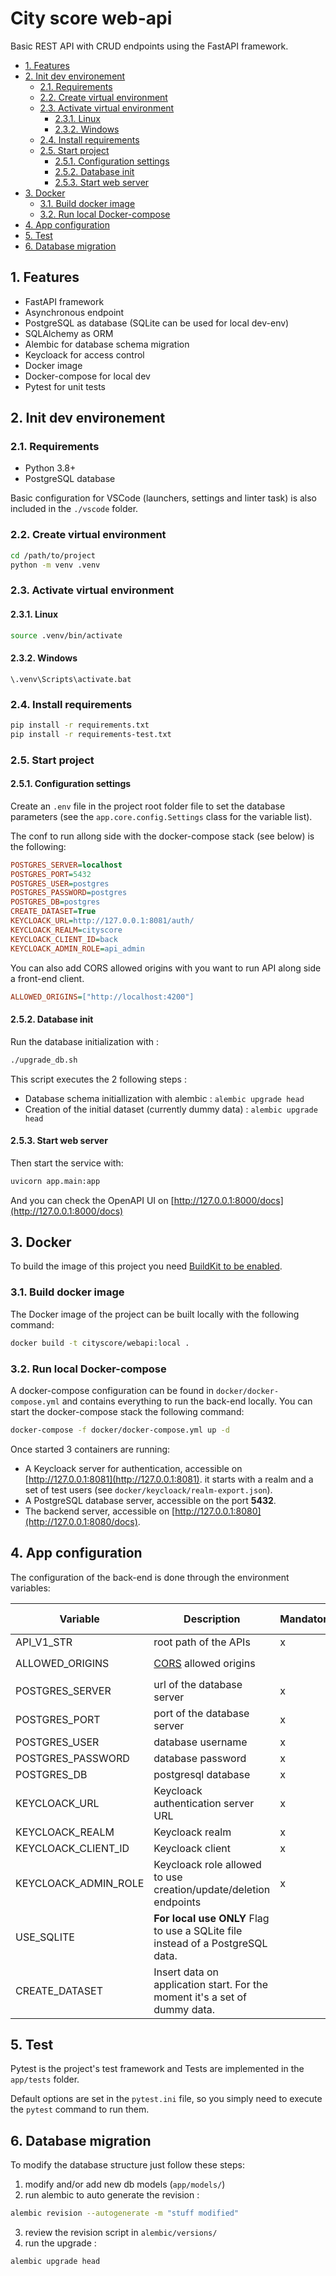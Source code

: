 # City score web-api

Basic REST API with CRUD endpoints using the FastAPI framework.

- [1. Features](#1-features)
- [2. Init dev environement](#2-init-dev-environement)
  - [2.1. Requirements](#21-requirements)
  - [2.2. Create virtual environment](#22-create-virtual-environment)
  - [2.3. Activate virtual environment](#23-activate-virtual-environment)
    - [2.3.1. Linux](#231-linux)
    - [2.3.2. Windows](#232-windows)
  - [2.4. Install requirements](#24-install-requirements)
  - [2.5. Start project](#25-start-project)
    - [2.5.1. Configuration settings](#251-configuration-settings)
    - [2.5.2. Database init](#252-database-init)
    - [2.5.3. Start web server](#253-start-web-server)
- [3. Docker](#3-docker)
  - [3.1. Build docker image](#31-build-docker-image)
  - [3.2. Run local Docker-compose](#32-run-local-docker-compose)
- [4. App configuration](#4-app-configuration)
- [5. Test](#5-test)
- [6. Database migration](#6-database-migration)

## 1. Features

- FastAPI framework
- Asynchronous endpoint
- PostgreSQL as database (SQLite can be used for local dev-env)
- SQLAlchemy as ORM
- Alembic for database schema migration
- Keycloack for access control
- Docker image
- Docker-compose for local dev
- Pytest for unit tests

## 2. Init dev environement

### 2.1. Requirements

- Python 3.8+
- PostgreSQL database

Basic configuration for VSCode (launchers, settings and linter task) is also included in the `./vscode` folder.

### 2.2. Create virtual environment

```bash
cd /path/to/project
python -m venv .venv
```

### 2.3. Activate virtual environment

#### 2.3.1. Linux

```bash
source .venv/bin/activate
```

#### 2.3.2. Windows

```shell
\.venv\Scripts\activate.bat
```

### 2.4. Install requirements

```bash
pip install -r requirements.txt
pip install -r requirements-test.txt
```

### 2.5. Start project

#### 2.5.1. Configuration settings

Create an `.env` file in the project root folder file to set the database parameters (see the `app.core.config.Settings` class for the variable list).

The conf to run allong side with the docker-compose stack (see below) is the following:

```ini
POSTGRES_SERVER=localhost
POSTGRES_PORT=5432
POSTGRES_USER=postgres
POSTGRES_PASSWORD=postgres
POSTGRES_DB=postgres
CREATE_DATASET=True
KEYCLOACK_URL=http://127.0.0.1:8081/auth/
KEYCLOACK_REALM=cityscore
KEYCLOACK_CLIENT_ID=back
KEYCLOACK_ADMIN_ROLE=api_admin
```

You can also add CORS allowed origins with you want to run API along side a front-end client.

```ini
ALLOWED_ORIGINS=["http://localhost:4200"]
```

#### 2.5.2. Database init

Run the database initialization with :

```bash
./upgrade_db.sh
```

This script executes the 2 following steps :

- Database schema initiallization with alembic : `alembic upgrade head`
- Creation of the initial dataset (currently dummy data) : `alembic upgrade head`

#### 2.5.3. Start web server

Then start the service with:

```bash
uvicorn app.main:app
```

And you can check the OpenAPI UI on [http://127.0.0.1:8000/docs](http://127.0.0.1:8000/docs)

## 3. Docker

To build the image of this project you need [BuildKit to be enabled](https://docs.docker.com/develop/develop-images/build_enhancements/#to-enable-buildkit-builds).

### 3.1. Build docker image

The Docker image of the project can be built locally with the following command:

```bash
docker build -t cityscore/webapi:local .
```

### 3.2. Run local Docker-compose

A docker-compose configuration can be found in `docker/docker-compose.yml` and contains everything to run the back-end locally. You can start the docker-compose stack the following command:

```bash
docker-compose -f docker/docker-compose.yml up -d
```

Once started 3 containers are running:

- A Keycloack server for authentication, accessible on [http://127.0.0.1:8081](http://127.0.0.1:8081). it starts with a realm and a set of test users (see `docker/keycloack/realm-export.json`).
- A PostgreSQL database server, accessible on the port **5432**.
- The backend server, accessible on [http://127.0.0.1:8080](http://127.0.0.1:8080/docs).

## 4. App configuration

The configuration of the back-end is done through the environment variables:

| Variable             | Description                                                                    | Mandatory | Default value | Example                                                                           |
| -------------------- | ------------------------------------------------------------------------------ | --------- | ------------- | --------------------------------------------------------------------------------- |
| API_V1_STR           | root path of the APIs                                                          | x         | `/api/v1`     | `/v1` ; `/`                                                                       |
| ALLOWED_ORIGINS      | [CORS](https://developer.mozilla.org/en-US/docs/Web/HTTP/CORS) allowed origins |           |               | `["http://localhost:4200"]` ; `["http://localhost:4200","http://localhost:4201"]` |
| POSTGRES_SERVER      | url of the database server                                                     | x         |               |                                                                                   |
| POSTGRES_PORT        | port of the database server                                                    | x         |               |                                                                                   |
| POSTGRES_USER        | database username                                                              | x         |               |                                                                                   |
| POSTGRES_PASSWORD    | database password                                                              | x         |               |                                                                                   |
| POSTGRES_DB          | postgresql database                                                            | x         |               |                                                                                   |
| KEYCLOACK_URL        | Keycloack authentication server URL                                            | x         |               | `https://sso.example.com/auth/`                                                   |
| KEYCLOACK_REALM      | Keycloack realm                                                                | x         |               |                                                                                   |
| KEYCLOACK_CLIENT_ID  | Keycloack client                                                               | x         |               |                                                                                   |
| KEYCLOACK_ADMIN_ROLE | Keycloack role allowed to use creation/update/deletion endpoints               | x         |               | `admin` ; `api-admin`                                                             |
| USE_SQLITE           | **For local use ONLY** Flag to use a SQLite file instead of a PostgreSQL data. |           | `False`       |                                                                                   |
| CREATE_DATASET       | Insert data on application start. For the moment it's a set of dummy data.     |           | `False`       |                                                                                   |

## 5. Test

Pytest is the project's test framework and Tests are implemented in the `app/tests` folder.

Default options are set in the `pytest.ini` file, so you simply need to execute the `pytest` command to run them.

## 6. Database migration

To modify the database structure just follow these steps:

1. modify and/or add new db models (`app/models/`)
2. run alembic to auto generate the revision :

```bash
alembic revision --autogenerate -m "stuff modified"
```

3. review the revision script in `alembic/versions/`
4. run the upgrade :

```bash
alembic upgrade head
```
